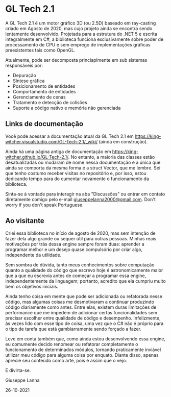 # GL Tech 2.1

A GL Tech 2.1 é um motor gráfico 3D (ou 2.5D) baseado em ray-casting criado em Agosto de 2020, mas cujo projeto ainda se encontra sendo lentamente desenvolvido. Projetada para a estrutura do .NET 5 e escrita integralmente em C#, a biblioteca funciona exclusivamente sobre poder de processamento de CPU e sem emprego de implementações gráficas preexistentes tais como OpenGL.

Atualmente, pode ser decomposta princiaplmente em sub sistemas responsáveis por:

- Depuração
- Síntese gráfica
- Posicionamento de entidades
- Comportamento de entidades
- Gerenciamento de cenas
- Tratamento e detecção de colisões
- Suporte a código nativo e memória não gerenciada

## Links de documentação

Você pode acessar a documentação atual da GL Tech 2.1 em https://king-witcher.visualstudio.com/GL-Tech-2.1/_wiki/ (ainda em construção).

Ainda há uma página antiga de documentação em https://king-witcher.github.io/GL-Tech-2.1/. No entanto, a maioria das classes estão desatualizadas ou mudaram de nome nessa documentação e a única que ainda se comporta da mesma forma é a struct Vector, que me lembre. Sei que tenho costumo receber visitas no repositório e, por isso, estou dedicando tempo para do cumentar novamente o funcionamento da biblioteca.

Sinta-se à vontade para interagir na aba "Discussões" ou entrar em contato diretamente comigo pelo e-mail giuseppelanna2000@gmail.com. Don't worry if you don't speak Portuguese.

## Ao visitante

Criei essa biblioteca no início de agosto de 2020, mas sem intenção de fazer dela algo grande ou sequer útil para outras pessoas. Minhas reais motivações por trás dessa engine sempre foram duas: aprender a programar melhor e um desejo quase compulsório por criar algo, independente da utilidade.

Sem sombra de dúvida, tanto meus conhecimentos sobre computação quanto a qualidade do código que escrevo hoje é astronomicamente maior que a que eu escrevia antes de começar a programar essa engine, independentemente da linguagem; portanto, acredito que ela cumpriu muito bem os objetivos iniciais.

Ainda tenho coisa em mente que pode ser adicionada ou refatorada nesse código, mas algumas coisas me desmotivaram a continuar produzindo código diariamente como antes. Entre elas, existem duras limitações de performance que me impedem de adicionar certas funcionalidades sem precisar escolher entre qualidade de código e desempenho. Infelizmente, às vezes lido com esse tipo de coisa, uma vez que o C# não é próprio para o tipo de tarefa que está gambiarramente sendo forçado a fazer.

Leve em conta também que, como ainda estou desenvolvendo essa engine, eu comumente decido renomear ou refatorar completamente o funcionamento de determinados módulos, tornando praticamente inviável utilizar meu código para alguma coisa por enquato. Diante disso, apenas aprecie seu conteúdo como arte, pois é assim que o vejo.

E divirta-se.

Giuseppe Lanna

26-10-2021
